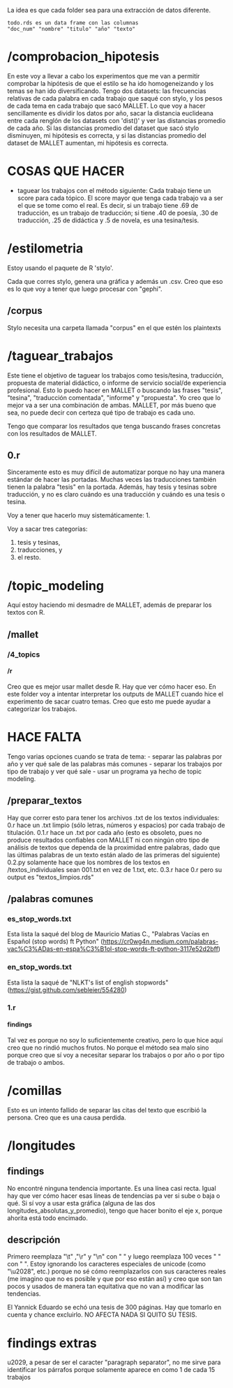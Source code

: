 La idea es que cada folder sea para una extracción de datos diferente.

    todo.rds es un data frame con las columnas
    "doc_num" "nombre" "titulo" "año" "texto"


# /comprobacion_hipotesis
En este voy a llevar a cabo los experimentos que me van a permitir comprobar la
hipótesis de que el estilo se ha ido homogeneizando y los temas se han ido
diversificando. Tengo dos datasets: las frecuencias relativas de cada palabra
en cada trabajo que saqué con stylo, y los pesos de cada tema en cada trabajo
que sacó MALLET. Lo que voy a hacer sencillamente es dividir los datos por año,
sacar la distancia euclideana entre cada renglón de los datasets con 'dist()' y
ver las distancias promedio de cada año. Si las distancias promedio del dataset
que sacó stylo disminuyen, mi hipótesis es correcta, y si las distancias
promedio del dataset de MALLET aumentan, mi hipótesis es correcta.  

# COSAS QUE HACER
- taguear los trabajos con el método siguiente: Cada trabajo tiene un score
para cada tópico. El score mayor que tenga cada trabajo va a ser el que se
tome como el real. Es decir, si un trabajo tiene .69 de traducción, es un 
trabajo de traducción; si tiene .40 de poesía, .30 de traducción, .25 de
didáctica y .5 de novela, es una tesina/tesis.

# /estilometria
Estoy usando el paquete de R 'stylo'.

Cada que corres stylo, genera una gráfica y además un .csv. Creo que eso es lo
que voy a tener que luego procesar con "gephi".

## /corpus
Stylo necesita una carpeta llamada "corpus" en el que estén los plaintexts




# /taguear_trabajos
Este tiene el objetivo de taguear los trabajos como tesis/tesina, traducción,
propuesta de material didáctico, o informe de servicio social/de experiencia
profesional.
Esto lo puedo hacer en MALLET o buscando las frases "tesis", "tesina",
"traducción comentada", "informe" y "propuesta".
Yo creo que lo mejor va a ser una combinación de ambas. MALLET, por más bueno
que sea, no puede decir con certeza qué tipo de trabajo es cada uno. 

Tengo que comparar los resultados que tenga buscando frases concretas con los
resultados de MALLET.

## 0.r
Sinceramente esto es muy difícil de automatizar porque no hay una manera
estándar de hacer las portadas. Muchas veces las traducciones también tienen la
palabra "tesis" en la portada. Además, hay tesis y tesinas sobre traducción, y
no es claro cuándo es una traducción y cuándo es una tesis o tesina.

Voy a tener que hacerlo muy sistemáticamente:
1. 

Voy a sacar tres categorías:
1. tesis y tesinas,
2. traducciones, y
3. el resto.

# /topic_modeling
Aquí estoy haciendo mi desmadre de MALLET, además de preparar los textos con R.

## /mallet
### /4_topics
#### /r
Creo que es mejor usar mallet desde R. Hay que ver cómo hacer eso.
En este folder voy a intentar interpretar los outputs de MALLET cuando hice el
experimento de sacar cuatro temas. Creo que esto me puede ayudar a categorizar
los trabajos.

# HACE FALTA
Tengo varias opciones cuando se trata de tema:
    - separar las palabras por año y ver qué sale de las palabras más comunes
    - separar los trabajos por tipo de trabajo y ver qué sale
    - usar un programa ya hecho de topic modeling.

## /preparar_textos
Hay que correr esto para tener los archivos .txt de los textos individuales:
0.r hace un .txt limpio (sólo letras, números y espacios) por cada trabajo de
titulación.
0.1.r hace un .txt por cada año (esto es obsoleto, pues no produce resultados
confiables con MALLET ni con ningún otro tipo de análisis de textos que
dependa de la proximidad entre palabras, dado que las últimas palabras de un
texto están alado de las primeras del siguiente)
0.2.py solamente hace que los nombres de los textos en /textos_individuales
sean 001.txt en vez de 1.txt, etc.
0.3.r hace 0.r pero su output es "textos_limpios.rds"

## /palabras comunes
### es_stop_words.txt
Esta lista la saqué del blog de Mauricio Matias C., "Palabras Vacías en Español (stop words) ft Python"
(https://cr0wg4n.medium.com/palabras-vac%C3%ADas-en-espa%C3%B1ol-stop-words-ft-python-3117e52d2bff)

### en_stop_words.txt
Esta lista la saqué de "NLKT's list of english stopwords"
(https://gist.github.com/sebleier/554280)

### 1.r
#### findings
Tal vez es porque no soy lo suficientemente creativo, pero lo que hice aquí
creo que no rindió muchos frutos. No porque el método sea malo sino porque creo
que sí voy a necesitar separar los trabajos o por año o por tipo de trabajo o 
ambos.

# /comillas
Esto es un intento fallido de separar las citas del texto que escribió la
persona. Creo que es una causa perdida.

# /longitudes
## findings
No encontré ninguna tendencia importante. Es una línea casi recta. Igual hay
que ver cómo hacer esas líneas de tendencias pa ver si sube o baja o qué.
Si sí voy a usar esta gráfica (alguna de las dos longitudes_absolutas_y_promedio),
tengo que hacer bonito el eje x, porque ahorita está todo encimado.

## descripción
Primero reemplaza "\\t" ,"\\r" y "\\n" con " " y luego reemplaza 100 veces "  "
con " ".
Estoy ignorando los caracteres especiales de unicode (como "\\u2028", etc.)
porque no sé cómo reemplazarlos con sus caracteres reales (me imagino que no es
posible y que por eso están así) y creo que son tan pocos y usados de manera
tan equitativa que no van a modificar las tendencias.

El Yannick Eduardo se echó una tesis de 300 páginas. Hay que tomarlo en cuenta
y chance excluirlo. NO AFECTA NADA SI QUITO SU TESIS.

# findings extras
u2029, a pesar de ser el caracter "paragraph separator", no me sirve para
identificar los párrafos porque solamente aparece en como 1 de cada 15 trabajos